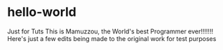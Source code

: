 # hello-world
Just for Tuts
This is Mamuzzou, the World's best Programmer ever!!!!!!!
Here's just a few edits being made to the original work for test purposes
